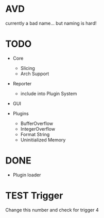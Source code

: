 # AVD

currently a bad name... but naming is hard!

# TODO

- Core
    - Slicing
    - Arch Support
    
- Reporter
    - include into Plugin System

- GUI

- Plugins
    - BufferOverflow
    - IntegerOverflow
    - Format String
    - Uninitialized Memory

# DONE

- Plugin loader


# TEST Trigger
Change this number and check for trigger
4
